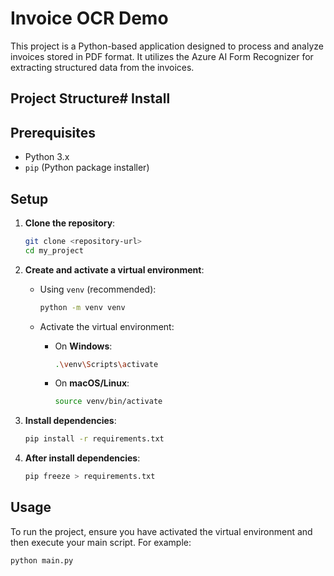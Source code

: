 # Invoice OCR Demo

This project is a Python-based application designed to process and analyze invoices stored in PDF format. It utilizes the Azure AI Form Recognizer for extracting structured data from the invoices.

## Project Structure# Install


## Prerequisites

- Python 3.x
- `pip` (Python package installer)

## Setup

1. **Clone the repository**:

    ```bash
    git clone <repository-url>
    cd my_project
    ```

2. **Create and activate a virtual environment**:

    - Using `venv` (recommended):

        ```bash
        python -m venv venv
        ```

    - Activate the virtual environment:

        - On **Windows**:
        
            ```bash
            .\venv\Scripts\activate
            ```

        - On **macOS/Linux**:

            ```bash
            source venv/bin/activate
            ```

3. **Install dependencies**:

    ```bash
    pip install -r requirements.txt
    ```


4. **After install dependencies**:
    ```bash
    pip freeze > requirements.txt
    ```


## Usage

To run the project, ensure you have activated the virtual environment and then execute your main script. For example:

```bash
python main.py
